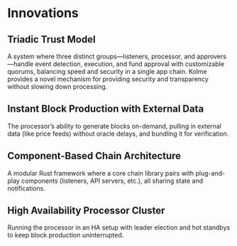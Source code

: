 # Innovations

<!-- toc -->

## Triadic Trust Model

A system where three distinct groups—listeners, processor, and approvers—handle event detection, execution, and fund approval with customizable quorums, balancing speed and security in a single app chain. Kolme provides a novel mechanism for providing security and transparency without slowing down processing.

## Instant Block Production with External Data

The processor’s ability to generate blocks on-demand, pulling in external data (like price feeds) without oracle delays, and bundling it for verification.

## Component-Based Chain Architecture

A modular Rust framework where a core chain library pairs with plug-and-play components (listeners, API servers, etc.), all sharing state and notifications.

## High Availability Processor Cluster

Running the processor in an HA setup with leader election and hot standbys to keep block production uninterrupted.
